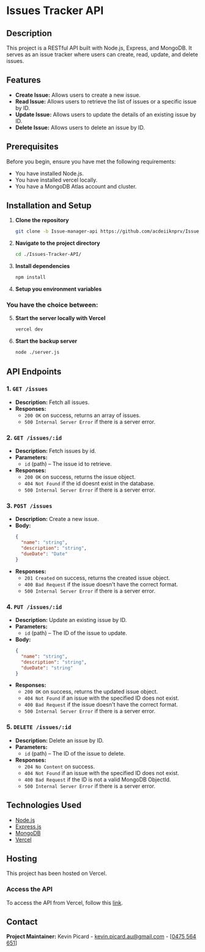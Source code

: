 # Issues Tracker API

## Description
This project is a RESTful API built with Node.js, Express, and MongoDB. It serves as an issue tracker where users can create, read, update, and delete issues.

## Features
- **Create Issue:** Allows users to create a new issue.
- **Read Issue:** Allows users to retrieve the list of issues or a specific issue by ID.
- **Update Issue:** Allows users to update the details of an existing issue by ID.
- **Delete Issue:** Allows users to delete an issue by ID.

## Prerequisites
Before you begin, ensure you have met the following requirements:
- You have installed Node.js.
- You have installed vercel locally.
- You have a MongoDB Atlas account and cluster.

## Installation and Setup
1. **Clone the repository**
   ```sh
   git clone -b Issue-manager-api https://github.com/acdeiiknprv/Issues-Tracker-API.git
   ```
2. **Navigate to the project directory**
   ```sh
   cd ./Issues-Tracker-API/
   ```
3. **Install dependencies**
    ```sh
    npm install
    ```
4. **Setup you environment variables**

### You have the choice between:
5. **Start the server locally with Vercel**
    ```sh
    vercel dev
    ```
5. **Start the backup server**
    ```sh
    node ./server.js
    ```

## API Endpoints

### 1. `GET /issues`
   - **Description:** Fetch all issues.
   - **Responses:**
     - `200 OK` on success, returns an array of issues.
     - `500 Internal Server Error` if there is a server error.

### 2. `GET /issues/:id`
   - **Description:** Fetch issues by id.
   - **Parameters:** 
     - `id` (path) – The issue id to retrieve.
   - **Responses:**
     - `200 OK` on success, returns the issue object.
     - `404 Not Found` if the id doesnt exist in the database.
     - `500 Internal Server Error` if there is a server error.

### 3. `POST /issues`
   - **Description:** Create a new issue.
   - **Body:**
     ```json
     {
       "name": "string",
       "description": "string",
       "dueDate": "Date"
     }
     ```
   - **Responses:**
     - `201 Created` on success, returns the created issue object.
     - `400 Bad Request` if the issue doesn't have the correct format.
     - `500 Internal Server Error` if there is a server error.

### 4. `PUT /issues/:id`
   - **Description:** Update an existing issue by ID.
   - **Parameters:**
     - `id` (path) – The ID of the issue to update.
   - **Body:**
     ```json
     {
       "name": "string",
       "description": "string",
       "dueDate": "string"
     }
     ```
   - **Responses:**
     - `200 OK` on success, returns the updated issue object.
     - `404 Not Found` if an issue with the specified ID does not exist.
     - `400 Bad Request` if the issue doesn't have the correct format.
     - `500 Internal Server Error` if there is a server error.

### 5. `DELETE /issues/:id`
   - **Description:** Delete an issue by ID.
   - **Parameters:**
     - `id` (path) – The ID of the issue to delete.
   - **Responses:**
     - `204 No Content` on success.
     - `404 Not Found` if an issue with the specified ID does not exist.
     - `400 Bad Request` if the ID is not a valid MongoDB ObjectId.
     - `500 Internal Server Error` if there is a server error.

## Technologies Used

- [Node.js](https://nodejs.org/)
- [Express.js](https://expressjs.com/)
- [MongoDB](https://www.mongodb.com/)
- [Vercel](https://vercel.com/)

## Hosting

This project has been hosted on Vercel.

### Access the API
To access the API from Vercel, follow this [link](https://issue-manager-api.vercel.app/).

## Contact

**Project Maintainer:** Kevin Picard - [kevin.picard.au@gmail.com](mailto:kevin.picard.au@gmail.com) - [<a href="tel:0475564651">0475 564 651</a>]
